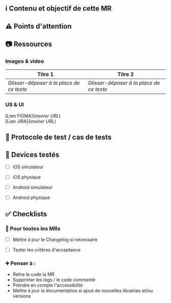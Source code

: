 ## ℹ️ Contenu et objectif de cette MR
<!-- Rédiger en une phrase concise, simple et précise l'objectif principal de cette MR. -->


## ⚠️ Points d'attention
<!-- Points à vérifier, en cours, complexes etc. -->


## 📷 Ressources
<!-- Résultat sur petit device, tablette, cas particuliers, etc. -->

<!-- Tip image : pour ajouter un screenshot avec une taille définie <img src="/uploads/imageUrl" height="400" /> ou resize l'image avec une hauteur de 400 avant un drag & drop -->

<!-- Tip video: utiliser l'extension Chrome Awesome Screenshot qui permet de faire des captures de la fenêtre du simulateur au format WebM et donc intégrable dans les fichiers .md -->

### Images & video
| Titre 1 | Titre 2 |
| ----------- | ----------- |
| *Glisser-déposer à la place de ce texte* | *Glisser-déposer à la place de ce texte* |



### US & UI

[Lien FIGMA](*insérer URL*)  
[Lien JIRA](*insérer URL*)

## 🔬 Protocole de test / cas de tests
<!-- Décrire précisément le parcours utilisateur et/ou les éléments de contexte pour tester la bonne réalisation du ticket + fournir un cas de test si nécessaire (ex: user id) -->
  
  

## 📱 Devices testés
<!-- Mettre un x entre des crochets pour activer une checkbox -->

- [ ] iOS simulateur 
- [ ] iOS physique 
- [ ] Android simulateur
- [ ] Android physique


## ✅ Checklists

### 🚩 Pour toutes les MRs
<!-- Auteur : prendre le temps de refactoriser, nettoyer les commentaires et les logs, etc -->
- [ ] Mettre à jour le Changelog si nécessaire
- [ ] Tester les critères d'acceptance


 
### ➕ Penser à :
- Relire le code la MR
- Supprimer les logs / le code commenté
- Prendre en compte l'accessibilité
- Mettre à jour la documentation si ajout de nouvelles librairies et/ou versions
